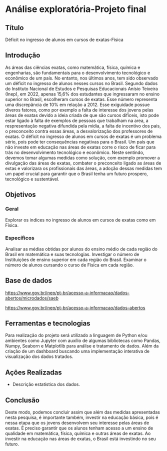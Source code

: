# Análise exploratória-Projeto final

## Título

Déficit no ingresso de alunos em cursos de exatas-Física

## Introdução 

As áreas das ciências exatas, como matemática, física, química e engenharias, são fundamentais para o desenvolvimento tecnológico e econômico de um país. No entanto, nos últimos anos, tem sido observado um déficit no ingresso de alunos nesses cursos no Brasil. Segundo dados do Instituto Nacional de Estudos e Pesquisas Educacionais Anísio Teixeira (Inep), em 2022, apenas 15,6% dos estudantes que ingressaram no ensino superior no Brasil, escolheram cursos de exatas. Esse número representa uma discrepância de 10% em relação a 2012.
Esse exiguidade possue diveros fatores, como por exemplo a falta de interesse dos jovens pelas áreas de exatas devido a ideia criada de que são cursos difíceis, isto pode estar ligado à falta de exemplos de pessoas que trabalham na area, a respresentação negativa difundida pela mídia, a falta de incentivo dos pais, o preconceito contra essas áreas, a desvalorização dos professores de exatas.
O déficit no ingresso de alunos em cursos de exatas é um problema sério, pois pode ter consequências negativas para o Brasil. Um país que não investe em educação nas áreas de exatas corre o risco de ficar para trás no desenvolvimento tecnológico e econômico. Neste sentindo, devemos tomar algumas medidas como solução, com exemplo promover a divulgação das áreas de exatas, combater o preconceito ligado as áreas de extas e valorizara os profissionais das áreas, a adoção dessas medidas tem um papel crucial para garantir que o Brasil tenha um futuro prospero, tecnológico e sustentável.

## Objetivos

### Geral

Explorar os indices no ingresso de alunos em cursos de exatas como em Física.

### Específicos

Analisar as médias obtidas por alunos do ensino médio de cada região do Brasil em matemática e suas tecnologias.
Investigar o número de Instituições de ensino superior em cada região do Brasil.
Examinar o número de alunos cursando o curso de Física em cada região.



## Base de dados

https://www.gov.br/inep/pt-br/acesso-a-informacao/dados-abertos/microdados/saeb

https://www.gov.br/inep/pt-br/acesso-a-informacao/dados-abertos

## Ferramentas e tecnologias

Para realização do projeto será utilizado a linguagem de Python e/ou ambientes como Jupyter com auxílio de algumas bibliotecas como Pandas, Numpy, Seaborn e Matplotlib para análise e tratamento de dados.  Além da criação de um dashboard buscando uma implementação interativa de visualização dos dados tratados.

## Ações Realizadas

- Descrição estatística dos dados.

## Conclusão

Deste modo, podemos concluir assim que além das medidas apresentadas nesta pesquisa, é importante também, investir na educação básica, pois é nessa etapa que os jovens desenvolvem seu interesse pelas áreas de exatas. É preciso garantir que os alunos tenham acesso a um ensino de qualidade em matemática, física, química e outras áreas de exatas. 
Ao investir na educação nas áreas de exatas, o Brasil está investindo no seu futuro.
